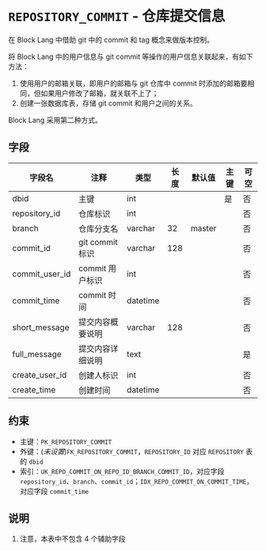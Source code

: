 # `REPOSITORY_COMMIT` - 仓库提交信息

在 Block Lang 中借助 git 中的 commit 和 tag 概念来做版本控制。

将 Block Lang 中的用户信息与 git commit 等操作的用户信息关联起来，有如下方法：

1. 使用用户的邮箱关联，即用户的邮箱与 git 仓库中 commit 时添加的邮箱要相同，但如果用户修改了邮箱，就关联不上了；
2. 创建一张数据库表，存储 git commit 和用户之间的关系。

Block Lang 采用第二种方式。

## 字段

| 字段名         | 注释             | 类型     | 长度 | 默认值 | 主键 | 可空 |
| -------------- | ---------------- | -------- | ---- | ------ | ---- | ---- |
| dbid           | 主键             | int      |      |        | 是   | 否   |
| repository_id  | 仓库标识         | int      |      |        |      | 否   |
| branch         | 仓库分支名       | varchar  | 32   | master |      | 否   |
| commit_id      | git commit 标识  | varchar  | 128  |        |      | 否   |
| commit_user_id | commit 用户标识  | int      |      |        |      | 否   |
| commit_time    | commit 时间      | datetime |      |        |      | 否   |
| short_message  | 提交内容概要说明 | varchar  | 128  |        |      | 否   |
| full_message   | 提交内容详细说明 | text     |      |        |      | 是   |
| create_user_id | 创建人标识       | int      |      |        |      | 否   |
| create_time    | 创建时间         | datetime |      |        |      | 否   |

## 约束

* 主键：`PK_REPOSITORY_COMMIT`
* 外键：(*未设置*)`FK_REPOSITORY_COMMIT`，`REPOSITORY_ID` 对应 `REPOSITORY` 表的 `dbid`
* 索引：`UK_REPO_COMMIT_ON_REPO_ID_BRANCH_COMMIT_ID`，对应字段 `repository_id`、`branch`、`commit_id`；`IDX_REPO_COMMIT_ON_COMMIT_TIME`，对应字段 `commit_time`

## 说明

1. 注意，本表中不包含 4 个辅助字段

